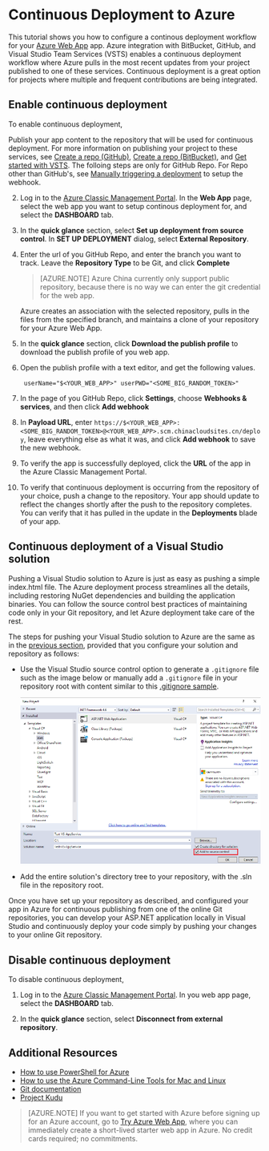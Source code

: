 <properties
	pageTitle="Continuous Deployment to Azure Web App"
	description="Learn how to enable continuous deployment to Azure Web App."
	services="app-service"
	documentationCenter=""
	authors="dariagrigoriu"
	manager="wpickett"
	editor="mollybos"/>

<tags
	ms.service="app-service"
	ms.date="06/13/2016"
	wacn.date=""/>
    
# Continuous Deployment to Azure

This tutorial shows you how to configure a continous deployment workflow for your [Azure Web App] app. Azure integration with BitBucket, GitHub, and Visual Studio Team Services (VSTS) enables a continuous deployment workflow where Azure pulls in the most recent updates from your project published to one of these services. Continuous deployment is a great option for projects where multiple and frequent contributions are being integrated.

## <a name="overview"></a>Enable continuous deployment

To enable continuous deployment, 

Publish your app content to the repository that will be used for continuous deployment.
For more information on publishing your project to these services, see [Create a repo (GitHub)], [Create a repo (BitBucket)], and [Get started with VSTS]. The folloing steps are only for GitHub Repo. For Repo other than GitHub's, see [Manually triggering a deployment](https://github.com/projectkudu/kudu/wiki/Manually-triggering-a-deployment) to setup the webhook.

2. Log in to the [Azure Classic Management Portal]. In the **Web App** page, select the web app you want to setup continous deployment for, and select the **DASHBOARD** tab.

3. In the **quick glance** section, select **Set up deployment from source control**. In **SET UP DEPLOYMENT** dialog, select **External Repository**.

4. Enter the url of you GitHub Repo, and enter the branch you want to track. Leave the **Repository Type** to be Git, and click **Complete**

    > [AZURE.NOTE] Azure China currently only support public repository, because there is no way we can enter the git credential for the web app.

    Azure creates an association with the selected repository, pulls in the files from the specified branch, and maintains a clone of your repository for your Azure Web App.

5. In the **quick glance** section, click **Download the publish profile** to download the publish profile of you web app.

6. Open the publish profile with a text editor, and get the following values.

        userName="$<YOUR_WEB_APP>" userPWD="<SOME_BIG_RANDOM_TOKEN>"

7. In the page of you GitHub Repo, click **Settings**, choose **Webhooks & services**, and then click **Add webhook**

8. In **Payload URL**, enter `https://$<YOUR_WEB_APP>:<SOME_BIG_RANDOM_TOKEN>@<YOUR_WEB_APP>.scm.chinacloudsites.cn/deploy`, leave everything else as what it was, and click **Add webhook** to save the new webhook.

5. To verify the app is successfully deployed, click the **URL** of the app in the Azure Classic Management Portal.

6. To verify that continuous deployment is occurring from the repository of your choice, push a change to the repository. Your app should update to reflect the changes shortly after the push to the repository completes. You can verify that it has pulled in the update in the **Deployments** blade of your app.

## <a name="VSsolution"></a>Continuous deployment of a Visual Studio solution 

Pushing a Visual Studio solution to Azure is just as easy as pushing a simple index.html file. The Azure deployment process streamlines all the details, including restoring NuGet dependencies and building the application binaries. You can follow the source control best practices of maintaining code only in your Git repository, and let Azure deployment take care of the rest.

The steps for pushing your Visual Studio solution to Azure are the same as in the [previous section](#overview), provided that you configure your solution and repository as follows:

-	Use the Visual Studio source control option to generate a `.gitignore` file such as the image below or manually add a `.gitignore` file in your repository root with content similar to this [.gitignore sample](https://github.com/github/gitignore/blob/master/VisualStudio.gitignore). 

    ![](./media/app-service-continous-deployment/VS_source_control.png)
 
-	Add the entire solution's directory tree to your repository, with the .sln file in the repository root.

Once you have set up your repository as described, and configured your app in Azure for continuous publishing from one of the online Git repositories, you can develop your ASP.NET application locally in Visual Studio and continuously deploy your code simply by pushing your changes to your online Git repository.

## <a name="disableCD"></a>Disable continuous deployment

To disable continuous deployment, 

1. Log in to the [Azure Classic Management Portal]. In you web app page, select the **DASHBOARD** tab.

2. In the **quick glance** section, select **Disconnect from external repository**.

## Additional Resources

* [How to use PowerShell for Azure]
* [How to use the Azure Command-Line Tools for Mac and Linux]
* [Git documentation]
* [Project Kudu](https://github.com/projectkudu/kudu/wiki)

>[AZURE.NOTE] If you want to get started with Azure before signing up for an Azure account, go to [Try Azure Web App](https://tryappservice.azure.com/), where you can immediately create a short-lived starter web app in Azure. No credit cards required; no commitments.

[Azure Web App]: /documentation/articles/app-service-changes-existing-services/ 
[Azure Classic Management Portal]: https://manage.windowsazure.cn
[VSTS Portal]: https://www.visualstudio.com/products/visual-studio-team-services-vs.aspx
[Installing Git]: http://git-scm.com/book/zh/v2/%E8%B5%B7%E6%AD%A5-%E5%AE%89%E8%A3%85-Git
[How to use PowerShell for Azure]: /documentation/articles/powershell-install-configure/
[How to use the Azure Command-Line Tools for Mac and Linux]: /documentation/articles/xplat-cli-install/
[Git Documentation]: http://git-scm.com/documentation

[Create a repo (GitHub)]: https://help.github.com/articles/create-a-repo
[Create a repo (BitBucket)]: https://confluence.atlassian.com/display/BITBUCKET/Create+an+Account+and+a+Git+Repo
[Get started with VSTS]: https://www.visualstudio.com/get-started/overview-of-get-started-tasks-vs
[Continuous delivery to Azure using Visual Studio Team Services]: /documentation/articles/cloud-services-continuous-delivery-use-vso/
